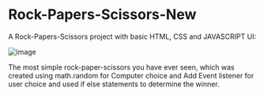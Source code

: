 # Rock-Papers-Scissors-New
A Rock-Papers-Scissors project with basic HTML, CSS and JAVASCRIPT
UI:

![image](https://github.com/nithindante/Rock-Papers-Scissors-New/assets/89374751/540ae9dd-efa2-4d3a-9a5e-6ef785ae5b0c)

The most simple rock-paper-scissors you have ever seen, which was created using math.random for Computer choice and Add Event listener for user choice and used if else statements to determine the winner.  
